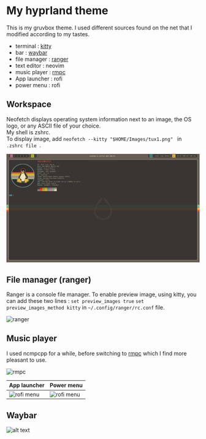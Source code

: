 # My hyprland theme

This is my gruvbox theme.
I used different sources found on the net that I modified according to my tastes.

+ terminal : [kitty](#workspace)
+ bar : [waybar](#waybar)
+ file manager : [ranger](#file-manager-ranger)
+ text editor : neovim
+ music player : [rmpc](#music-player)
+ App launcher : rofi
+ power menu : rofi

## Workspace

Neofetch displays operating system information next to an image, the OS logo, or any ASCII file of your choice.  
My shell is  zshrc.  
To display image, add ``` neofetch --kitty "$HOME/Images/tux1.png"  ``` in  ``` .zshrc file  ```.

<img src="https://raw.githubusercontent.com/sesuko023/dotfiles/refs/heads/main/Images/hyprland_terminal.png" alt="Bureau">

## File manager (ranger)

Ranger is a console file manager.
To enable preview image, using kitty, you can add these two lines :
``` set preview_images true ```
``` set preview_images_method kitty ```
in ``` ~/.config/ranger/rc.conf ``` file.

<img src="https://raw.githubusercontent.com/sesuko023/dotfiles/refs/heads/main/Images/ranger_preview.png" alt="ranger">

## Music player

I used ncmpcpp for a while, before switching to [rmpc](https://mierak.github.io/rmpc/) which I find more pleasant to use.

<img src="https://raw.githubusercontent.com/sesuko023/dotfiles/refs/heads/main/Images/rmpc_preview.png" alt="rmpc">

| App launcher | Power menu |
| ---- | --- |
| <img src="https://raw.githubusercontent.com/sesuko023/dotfiles/refs/heads/main/Images/rofi_app_preview.png" alt="rofi menu" width="500"> | <img src="https://raw.githubusercontent.com/sesuko023/dotfiles/refs/heads/main/Images/rofi_power_menu_preview.png" alt="rofi menu" width="500"> |


## Waybar

![alt text](https://github.com/sesuko023/dotfiles/blob/main/Images/waybar.jpg "Preview waybar")
